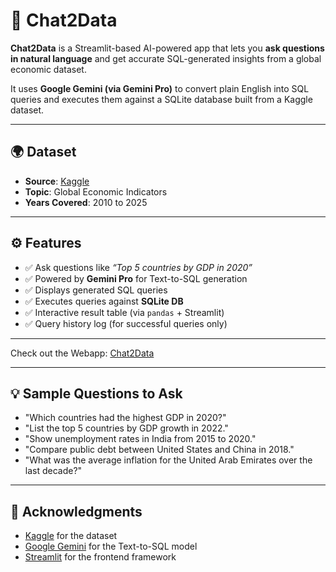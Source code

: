 # 💬 Chat2Data 

**Chat2Data** is a Streamlit-based AI-powered app that lets you **ask questions in natural language** and get accurate SQL-generated insights from a global economic dataset.

It uses **Google Gemini (via Gemini Pro)** to convert plain English into SQL queries and executes them against a SQLite database built from a Kaggle dataset.

---

## 🌍 Dataset

- **Source**: [Kaggle](https://www.kaggle.com/](https://www.kaggle.com/datasets/tanishksharma9905/global-economic-indicators-20102025))  
- **Topic**: Global Economic Indicators  
- **Years Covered**: 2010 to 2025  

---

## ⚙️ Features

- ✅ Ask questions like _“Top 5 countries by GDP in 2020”_
- ✅ Powered by **Gemini Pro** for Text-to-SQL generation
- ✅ Displays generated SQL queries
- ✅ Executes queries against **SQLite DB**
- ✅ Interactive result table (via `pandas` + Streamlit)
- ✅ Query history log (for successful queries only)

---

Check out the Webapp: [Chat2Data](https://chat2data.streamlit.app/)

---

## 💡 Sample Questions to Ask

- "Which countries had the highest GDP in 2020?"
- "List the top 5 countries by GDP growth in 2022."
- "Show unemployment rates in India from 2015 to 2020."
- "Compare public debt between United States and China in 2018."
- "What was the average inflation for the United Arab Emirates over the last decade?"

---

## 🙌 Acknowledgments
- [Kaggle](https://github.com/kaggle) for the dataset
- [Google Gemini](https://github.com/google-gemini) for the Text-to-SQL model
- [Streamlit](https://github.com/streamlit) for the frontend framework
